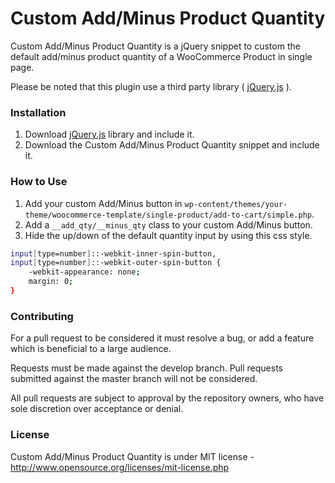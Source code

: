 # Custom Add/Minus Product Quantity
Custom Add/Minus Product Quantity is a jQuery snippet to custom the default add/minus product quantity of a WooCommerce Product in single page.

Please be noted that this plugin use a third party library ( [jQuery.js](https://jquery.com/download/) ).

### Installation
1. Download [jQuery.js](https://jquery.com/download/) library and include it.
3. Download the Custom Add/Minus Product Quantity snippet and include it.

### How to Use
1. Add your custom Add/Minus button in `wp-content/themes/your-theme/woocommerce-template/single-product/add-to-cart/simple.php`.
2. Add a `__add_qty/__minus_qty` class to your custom Add/Minus button.
3. Hide the up/down of the default quantity input by using this css style.
```sh
input[type=number]::-webkit-inner-spin-button,
input[type=number]::-webkit-outer-spin-button {
    -webkit-appearance: none; 
    margin: 0; 
}
```

### Contributing
For a pull request to be considered it must resolve a bug, or add a feature which is beneficial to a large audience.

Requests must be made against the develop branch. Pull requests submitted against the master branch will not be considered.

All pull requests are subject to approval by the repository owners, who have sole discretion over acceptance or denial.

### License
Custom Add/Minus Product Quantity is under MIT license - http://www.opensource.org/licenses/mit-license.php